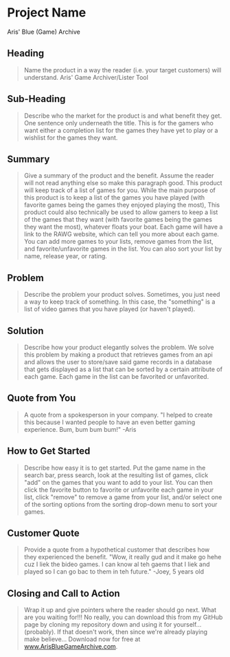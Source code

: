 <!--
> This material was originally posted [here](http://www.quora.com/What-is-Amazons-approach-to-product-development-and-product-management). It is reproduced here for posterities sake.

There is an approach called "working backwards" that is widely used at Amazon. They work backwards from the customer, rather than starting with an idea for a product and trying to bolt customers onto it. While working backwards can be applied to any specific product decision, using this approach is especially important when developing new products or features.

For new initiatives a product manager typically starts by writing an internal press release announcing the finished product. The target audience for the press release is the new/updated product's customers, which can be retail customers or internal users of a tool or technology. Internal press releases are centered around the customer problem, how current solutions (internal or external) fail, and how the new product will blow away existing solutions.

If the benefits listed don't sound very interesting or exciting to customers, then perhaps they're not (and shouldn't be built). Instead, the product manager should keep iterating on the press release until they've come up with benefits that actually sound like benefits. Iterating on a press release is a lot less expensive than iterating on the product itself (and quicker!).

If the press release is more than a page and a half, it is probably too long. Keep it simple. 3-4 sentences for most paragraphs. Cut out the fat. Don't make it into a spec. You can accompany the press release with a FAQ that answers all of the other business or execution questions so the press release can stay focused on what the customer gets. My rule of thumb is that if the press release is hard to write, then the product is probably going to suck. Keep working at it until the outline for each paragraph flows.

Oh, and I also like to write press-releases in what I call "Oprah-speak" for mainstream consumer products. Imagine you're sitting on Oprah's couch and have just explained the product to her, and then you listen as she explains it to her audience. That's "Oprah-speak", not "Geek-speak".

Once the project moves into development, the press release can be used as a touchstone; a guiding light. The product team can ask themselves, "Are we building what is in the press release?" If they find they're spending time building things that aren't in the press release (overbuilding), they need to ask themselves why. This keeps product development focused on achieving the customer benefits and not building extraneous stuff that takes longer to build, takes resources to maintain, and doesn't provide real customer benefit (at least not enough to warrant inclusion in the press release).
 -->


# Project Name
Aris' Blue (Game) Archive

## Heading
  > Name the product in a way the reader (i.e. your target customers) will understand.
Aris' Game Archiver/Lister Tool
## Sub-Heading
  > Describe who the market for the product is and what benefit they get. One sentence only underneath the title.
This is for the gamers who want either a completion list for the games they have yet to play or a wishlist for the games they want.
## Summary
  > Give a summary of the product and the benefit. Assume the reader will not read anything else so make this paragraph good.
This product will keep track of a list of games for you. While the main purpose of this product is to keep a list of the games you have played (with favorite games being the games they enjoyed playing the most), This product could also technically be used to allow gamers to keep a list of the games that they want (with favorite games being the games they want the most), whatever floats your boat. Each game will have a link to the RAWG website, which can tell you more about each game. You can add more games to your lists, remove games from the list, and favorite/unfavorite games in the list. You can also sort your list by name, release year, or rating.
## Problem
  > Describe the problem your product solves.
Sometimes, you just need a way to keep track of something. In this case, the "something" is a list of video games that you have played (or haven't played).
## Solution
  > Describe how your product elegantly solves the problem.
We solve this problem by making a product that retrieves games from an api and allows the user to store/save said game records in a database that gets displayed as a list that can be sorted by a certain attribute of each game. Each game in the list can be favorited or unfavorited.
## Quote from You
  > A quote from a spokesperson in your company.
"I helped to create this because I wanted people to have an even better gaming experience. Bum, bum bum bum!" -Aris
## How to Get Started
  > Describe how easy it is to get started.
Put the game name in the search bar, press search, look at the resulting list of games, click "add" on the games that you want to add to your list. You can then click the favorite button to favorite or unfavorite each game in your list, click "remove" to remove a game from your list, and/or select one of the sorting options from the sorting drop-down menu to sort your games.
## Customer Quote
  > Provide a quote from a hypothetical customer that describes how they experienced the benefit.
"Wow, it really gud and it make go hehe cuz I liek the bideo games. I can know al teh gaems that I liek and played so I can go bac to them in teh future."
-Joey, 5 years old
## Closing and Call to Action
  > Wrap it up and give pointers where the reader should go next.
What are you waiting for!!! No really, you can download this from my GitHub page by cloning my repository down and using it for yourself...(probably). If that doesn't work, then since we're already playing make believe... Download now for free at www.ArisBlueGameArchive.com.
